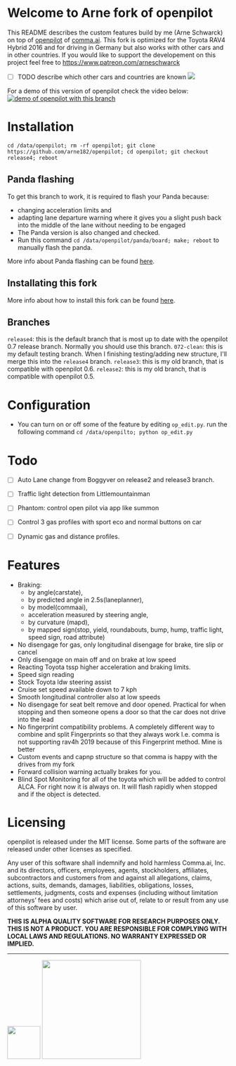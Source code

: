 # Welcome to Arne fork of openpilot

This README describes the custom features build by me (Arne Schwarck) on top of [openpilot](http://github.com/commaai/openpilot) of [comma.ai](http://comma.ai). This fork is optimized for the Toyota RAV4 Hybrid 2016 and for driving in Germany but also works with other cars and in other countries. If you would like to support the developement on this project feel free to https://www.patreon.com/arneschwarck 
- [ ] TODO describe which other cars and countries are known
[![](https://i.imgur.com/UelUjKAh.png)](#)

For a demo of this version of openpilot check the video below:
[![demo of openpilot with this branch](https://img.youtube.com/vi/WKwSq8TPdpo/0.jpg)](https://www.youtube.com/playlist?list=PL3CGUyxys8DuTE1JTkdZwY93ejSfAGxyV)

# Installation
`cd /data/openpilot; rm -rf openpilot; git clone https://github.com/arne182/openpilot; cd openpilot; git checkout release4; reboot`

## Panda flashing

To get this branch to work, it is required to flash your Panda because:
- changing acceleration limits and 
- adapting lane departure warning where it gives you a slight push back into the middle of the lane without needing to be engaged
- The Panda version is also changed and checked.
- Run this command `cd /data/openpilot/panda/board; make; reboot` to manually flash the panda.

More info about Panda flashing can be found [here](https://community.comma.ai/wiki/index.php/Panda_Flashing).

## Installating this fork

More info about how to install this fork can be found [here](https://medium.com/@jfrux/comma-eon-installing-a-fork-of-openpilot-5c2b5c134b4b).

## Branches

`release4`: this is the default branch that is most up to date with the openpilot 0.7 release branch. Normally you should use this branch.
`072-clean`: this is my default testing branch. When I finishing testing/adding new structure, I'll merge this into the `release4` branch.
`release3`: this is my old branch, that is compatible with openpilot 0.6.
`release2`: this is my old branch, that is compatible with openpilot 0.5.

# Configuration

- You can turn on or off some of the feature by editing `op_edit.py`. run the following command `cd /data/openpilto; python op_edit.py`

# Todo

- [ ] Auto Lane change from Boggyver on release2 and release3 branch.

- [ ] Traffic light detection from Littlemountainman

- [ ] Phantom: control open pilot via app like summon

- [ ] Control 3 gas profiles with sport eco and normal buttons on car

- [ ] Dynamic gas and distance profiles.

# Features

- Braking: 
    - by angle(carstate), 
    - by predicted angle in 2.5s(laneplanner), 
    - by model(commaai), 
    - acceleration measured by steering angle, 
    - by curvature (mapd), 
    - by mapped sign(stop, yield, roundabouts, bump, hump, traffic light, speed sign, road attribute)
- No disengage for gas, only longitudinal disengage for brake, tire slip or cancel
- Only disengage on main off and on brake at low speed
- Reacting Toyota tssp higher acceleration and braking limits.
- Speed sign reading 
- Stock Toyota ldw steering assist
- Cruise set speed available down to 7 kph
- Smooth longitudinal controller also at low speeds
- No disengage for seat belt remove and door opened. Practical for when stopping and then someone opens a door so that the car does not drive into the lead
- No fingerprint compatibility problems. A completely different way to combine and split Fingerprints so that they always work I.e. comma is not supporting rav4h 2019 because of this Fingerprint method. Mine is better
- Custom events and capnp structure so that comma is happy with the drives from my fork
- Forward collision warning actually brakes for you.
- Blind Spot Monitoring for all of the toyota which will be added to control ALCA. For right now it is always on. It will flash rapidly when stopped and if the object is detected. 

# Licensing

openpilot is released under the MIT license. Some parts of the software are released under other licenses as specified.

Any user of this software shall indemnify and hold harmless Comma.ai, Inc. and its directors, officers, employees, agents, stockholders, affiliates, subcontractors and customers from and against all allegations, claims, actions, suits, demands, damages, liabilities, obligations, losses, settlements, judgments, costs and expenses (including without limitation attorneys’ fees and costs) which arise out of, relate to or result from any use of this software by user.

**THIS IS ALPHA QUALITY SOFTWARE FOR RESEARCH PURPOSES ONLY. THIS IS NOT A PRODUCT.
YOU ARE RESPONSIBLE FOR COMPLYING WITH LOCAL LAWS AND REGULATIONS.
NO WARRANTY EXPRESSED OR IMPLIED.**

---

<img src="https://d1qb2nb5cznatu.cloudfront.net/startups/i/1061157-bc7e9bf3b246ece7322e6ffe653f6af8-medium_jpg.jpg?buster=1458363130" width="75"></img> <img src="https://cdn-images-1.medium.com/max/1600/1*C87EjxGeMPrkTuVRVWVg4w.png" width="225"></img>
